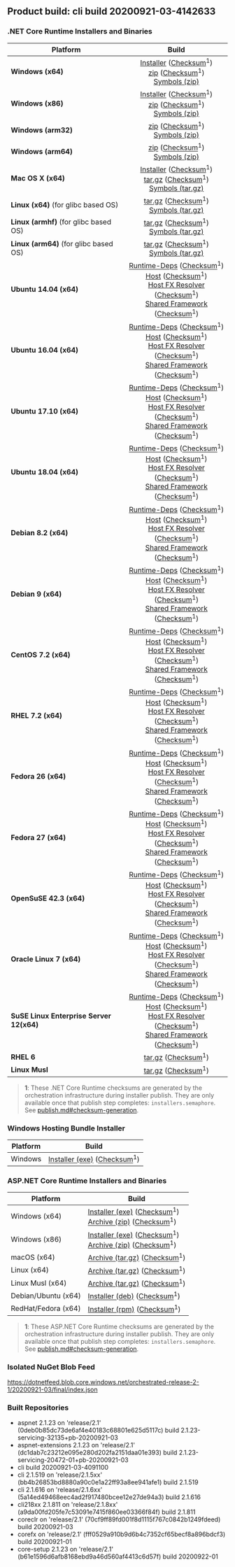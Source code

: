 ## Product build: cli build 20200921-03-4142633

### .NET Core Runtime Installers and Binaries

| Platform | Build |
|---------|:----------:|
| **Windows (x64)**                         | [Installer][win-x64-installer] ([Checksum][win-x64-installer-checksum]<sup>1</sup>)<br>[zip][win-x64-zip]   ([Checksum][win-x64-zip-checksum]<sup>1</sup>)<br>[Symbols (zip)][win-x64-symbols-zip]   |
| **Windows (x86)**                         | [Installer][win-x86-installer] ([Checksum][win-x86-installer-checksum]<sup>1</sup>)<br>[zip][win-x86-zip]   ([Checksum][win-x86-zip-checksum]<sup>1</sup>)<br>[Symbols (zip)][win-x86-symbols-zip]   |
| **Windows (arm32)**                       |                                                                                        [zip][win-arm-zip]   ([Checksum][win-arm-zip-checksum]<sup>1</sup>)<br>[Symbols (zip)][win-arm-symbols-zip]   |
| **Windows (arm64)**                       |                                                                                        [zip][win-arm64-zip] ([Checksum][win-arm64-zip-checksum]<sup>1</sup>)<br>[Symbols (zip)][win-arm64-symbols-zip] |
| **Mac OS X (x64)**                        | [Installer][osx-installer] ([Checksum][osx-installer-checksum]<sup>1</sup>)<br>[tar.gz][osx-targz]          ([Checksum][osx-targz-checksum]<sup>1</sup>)<br>[Symbols (tar.gz)][osx-symbols-targz]       |
| **Linux (x64)** (for glibc based OS)      |                                                                                        [tar.gz][linux-x64-targz] ([Checksum][linux-x64-targz-checksum]<sup>1</sup>)<br>[Symbols (tar.gz)][linux-x64-symbols-targz] |
| **Linux (armhf)** (for glibc based OS)    |                                                                                        [tar.gz][linux-arm-targz] ([Checksum][linux-arm-targz-checksum]<sup>1</sup>)<br>[Symbols (tar.gz)][linux-arm-symbols-targz] |
| **Linux (arm64)** (for glibc based OS)    |                                                                                        [tar.gz][linux-arm64-targz] ([Checksum][linux-arm64-targz-checksum]<sup>1</sup>)<br>[Symbols (tar.gz)][linux-arm64-symbols-targz] |
| **Ubuntu 14.04 (x64)**                    | [Runtime-Deps][ubuntu-14.04-runtime-deps] ([Checksum][ubuntu-14.04-runtime-deps-checksum]<sup>1</sup>)<br>[Host][deb-package-host] ([Checksum][deb-package-host-checksum]<sup>1</sup>)<br>[Host FX Resolver][deb-package-hostfxr] ([Checksum][deb-package-hostfxr-checksum]<sup>1</sup>)<br>[Shared Framework][deb-package-sharedfx] ([Checksum][deb-package-sharedfx-checksum]<sup>1</sup>)<br> |
| **Ubuntu 16.04 (x64)**                    | [Runtime-Deps][ubuntu-16.04-runtime-deps] ([Checksum][ubuntu-16.04-runtime-deps-checksum]<sup>1</sup>)<br>[Host][deb-package-host] ([Checksum][deb-package-host-checksum]<sup>1</sup>)<br>[Host FX Resolver][deb-package-hostfxr] ([Checksum][deb-package-hostfxr-checksum]<sup>1</sup>)<br>[Shared Framework][deb-package-sharedfx] ([Checksum][deb-package-sharedfx-checksum]<sup>1</sup>)<br> |
| **Ubuntu 17.10 (x64)**                    | [Runtime-Deps][ubuntu-17.10-runtime-deps] ([Checksum][ubuntu-17.10-runtime-deps-checksum]<sup>1</sup>)<br>[Host][deb-package-host] ([Checksum][deb-package-host-checksum]<sup>1</sup>)<br>[Host FX Resolver][deb-package-hostfxr] ([Checksum][deb-package-hostfxr-checksum]<sup>1</sup>)<br>[Shared Framework][deb-package-sharedfx] ([Checksum][deb-package-sharedfx-checksum]<sup>1</sup>)<br> |
| **Ubuntu 18.04 (x64)**                    | [Runtime-Deps][ubuntu-18.04-runtime-deps] ([Checksum][ubuntu-18.04-runtime-deps-checksum]<sup>1</sup>)<br>[Host][deb-package-host] ([Checksum][deb-package-host-checksum]<sup>1</sup>)<br>[Host FX Resolver][deb-package-hostfxr] ([Checksum][deb-package-hostfxr-checksum]<sup>1</sup>)<br>[Shared Framework][deb-package-sharedfx] ([Checksum][deb-package-sharedfx-checksum]<sup>1</sup>)<br> |
| **Debian 8.2 (x64)**                      | [Runtime-Deps][debian-8.2-runtime-deps]   ([Checksum][debian-8.2-runtime-deps-checksum]<sup>1</sup>)<br>[Host][deb-package-host] ([Checksum][deb-package-host-checksum]<sup>1</sup>)<br>[Host FX Resolver][deb-package-hostfxr] ([Checksum][deb-package-hostfxr-checksum]<sup>1</sup>)<br>[Shared Framework][deb-package-sharedfx] ([Checksum][deb-package-sharedfx-checksum]<sup>1</sup>)<br> |
| **Debian 9 (x64)**                        | [Runtime-Deps][debian-9-runtime-deps]     ([Checksum][debian-9-runtime-deps-checksum]<sup>1</sup>)<br>[Host][deb-package-host] ([Checksum][deb-package-host-checksum]<sup>1</sup>)<br>[Host FX Resolver][deb-package-hostfxr] ([Checksum][deb-package-hostfxr-checksum]<sup>1</sup>)<br>[Shared Framework][deb-package-sharedfx] ([Checksum][deb-package-sharedfx-checksum]<sup>1</sup>)<br> |
| **CentOS 7.2 (x64)**                      | [Runtime-Deps][centos-7-runtime-deps]      ([Checksum][centos-7-runtime-deps-checksum]<sup>1</sup>)<br>[Host][rpm-package-host] ([Checksum][rpm-package-host-checksum]<sup>1</sup>)<br>[Host FX Resolver][rpm-package-hostfxr]       ([Checksum][rpm-package-hostfxr-checksum]<sup>1</sup>)<br>[Shared Framework][rpm-package-sharedfx]       ([Checksum][rpm-package-sharedfx-checksum]<sup>1</sup>)<br> |
| **RHEL 7.2 (x64)**                        | [Runtime-Deps][rhel-7-runtime-deps]        ([Checksum][rhel-7-runtime-deps-checksum]<sup>1</sup>)<br>[Host][rpm-package-host] ([Checksum][rpm-package-host-checksum]<sup>1</sup>)<br>[Host FX Resolver][rpm-package-hostfxr]       ([Checksum][rpm-package-hostfxr-checksum]<sup>1</sup>)<br>[Shared Framework][rpm-package-sharedfx]       ([Checksum][rpm-package-sharedfx-checksum]<sup>1</sup>)<br> |
| **Fedora 26 (x64)**                       | [Runtime-Deps][fedora-26-runtime-deps]     ([Checksum][fedora-26-runtime-deps-checksum]<sup>1</sup>)<br>[Host][rpm-package-host] ([Checksum][rpm-package-host-checksum]<sup>1</sup>)<br>[Host FX Resolver][rpm-package-hostfxr]       ([Checksum][rpm-package-hostfxr-checksum]<sup>1</sup>)<br>[Shared Framework][rpm-package-sharedfx]       ([Checksum][rpm-package-sharedfx-checksum]<sup>1</sup>)<br> |
| **Fedora 27 (x64)**                       | [Runtime-Deps][fedora-27-runtime-deps]     ([Checksum][fedora-27-runtime-deps-checksum]<sup>1</sup>)<br>[Host][rpm-package-host] ([Checksum][rpm-package-host-checksum]<sup>1</sup>)<br>[Host FX Resolver][rpm-package-hostfxr]       ([Checksum][rpm-package-hostfxr-checksum]<sup>1</sup>)<br>[Shared Framework][rpm-package-sharedfx]       ([Checksum][rpm-package-sharedfx-checksum]<sup>1</sup>)<br> |
| **OpenSuSE 42.3 (x64)**                   | [Runtime-Deps][opensuse-42-runtime-deps]  ([Checksum][opensuse-42-runtime-deps-checksum]<sup>1</sup>)<br>[Host][rpm-package-host] ([Checksum][rpm-package-host-checksum]<sup>1</sup>)<br>[Host FX Resolver][rpm-package-hostfxr]       ([Checksum][rpm-package-hostfxr-checksum]<sup>1</sup>)<br>[Shared Framework][rpm-package-sharedfx]       ([Checksum][rpm-package-sharedfx-checksum]<sup>1</sup>)<br> |
| **Oracle Linux 7 (x64)**                  | [Runtime-Deps][oraclelinux-7-runtime-deps] ([Checksum][oraclelinux-7-runtime-deps-checksum]<sup>1</sup>)<br>[Host][rpm-package-host] ([Checksum][rpm-package-host-checksum]<sup>1</sup>)<br>[Host FX Resolver][rpm-package-hostfxr]       ([Checksum][rpm-package-hostfxr-checksum]<sup>1</sup>)<br>[Shared Framework][rpm-package-sharedfx]       ([Checksum][rpm-package-sharedfx-checksum]<sup>1</sup>)<br> |
| **SuSE Linux Enterprise Server 12(x64)**  | [Runtime-Deps][sles-12-runtime-deps] ([Checksum][sles-12-runtime-deps-checksum]<sup>1</sup>)<br>[Host][rpm-package-host] ([Checksum][rpm-package-host-checksum]<sup>1</sup>)<br>[Host FX Resolver][rpm-package-hostfxr]       ([Checksum][rpm-package-hostfxr-checksum]<sup>1</sup>)<br>[Shared Framework][rpm-package-sharedfx]       ([Checksum][rpm-package-sharedfx-checksum]<sup>1</sup>)<br> |
| **RHEL 6**                                |                                                                                        [tar.gz][rhel-6-targz]                    ([Checksum][rhel-6-targz-checksum]<sup>1</sup>)|
| **Linux Musl**                            |                                                                                        [tar.gz][musl-x64-targz]                ([Checksum][musl-x64-targz-checksum]<sup>1</sup>)|

[win-x64-installer]: https://dotnetfeed.blob.core.windows.net/orchestrated-release-2-1/20200921-03/final/assets/Runtime/2.1.23/dotnet-runtime-2.1.23-win-x64.exe
[win-x64-installer-checksum]: https://dotnetclichecksums.blob.core.windows.net/dotnet/Runtime/2.1.23/dotnet-runtime-2.1.23-win-x64.exe.sha512
[win-x64-zip]: https://dotnetfeed.blob.core.windows.net/orchestrated-release-2-1/20200921-03/final/assets/Runtime/2.1.23/dotnet-runtime-2.1.23-win-x64.zip
[win-x64-zip-checksum]: https://dotnetclichecksums.blob.core.windows.net/dotnet/Runtime/2.1.23/dotnet-runtime-2.1.23-win-x64.zip.sha512
[win-x64-symbols-zip]: https://dotnetfeed.blob.core.windows.net/orchestrated-release-2-1/20200921-03/final/assets/Runtime/2.1.23/dotnet-runtime-symbols-2.1.23-win-x64.zip

[win-x86-installer]: https://dotnetfeed.blob.core.windows.net/orchestrated-release-2-1/20200921-03/final/assets/Runtime/2.1.23/dotnet-runtime-2.1.23-win-x86.exe
[win-x86-installer-checksum]: https://dotnetclichecksums.blob.core.windows.net/dotnet/Runtime/2.1.23/dotnet-runtime-2.1.23-win-x86.exe.sha512
[win-x86-zip]: https://dotnetfeed.blob.core.windows.net/orchestrated-release-2-1/20200921-03/final/assets/Runtime/2.1.23/dotnet-runtime-2.1.23-win-x86.zip
[win-x86-zip-checksum]: https://dotnetclichecksums.blob.core.windows.net/dotnet/Runtime/2.1.23/dotnet-runtime-2.1.23-win-x86.zip.sha512
[win-x86-symbols-zip]: https://dotnetfeed.blob.core.windows.net/orchestrated-release-2-1/20200921-03/final/assets/Runtime/2.1.23/dotnet-runtime-symbols-2.1.23-win-x86.zip

[win-arm-zip]: https://dotnetfeed.blob.core.windows.net/orchestrated-release-2-1/20200921-03/final/assets/Runtime/2.1.23/dotnet-runtime-2.1.23-win-arm.zip
[win-arm-zip-checksum]: https://dotnetclichecksums.blob.core.windows.net/dotnet/Runtime/2.1.23/dotnet-runtime-2.1.23-win-arm.zip.sha512
[win-arm-symbols-zip]: https://dotnetfeed.blob.core.windows.net/orchestrated-release-2-1/20200921-03/final/assets/Runtime/2.1.23/dotnet-runtime-symbols-2.1.23-win-arm.zip

[win-arm64-zip]: https://dotnetfeed.blob.core.windows.net/orchestrated-release-2-1/20200921-03/final/assets/Runtime/2.1.23/dotnet-runtime-2.1.23-win-arm64.zip
[win-arm64-zip-checksum]: https://dotnetclichecksums.blob.core.windows.net/dotnet/Runtime/2.1.23/dotnet-runtime-2.1.23-win-arm64.zip.sha512
[win-arm64-symbols-zip]: https://dotnetfeed.blob.core.windows.net/orchestrated-release-2-1/20200921-03/final/assets/Runtime/2.1.23/dotnet-runtime-symbols-2.1.23-win-arm64.zip

[osx-installer]: https://dotnetfeed.blob.core.windows.net/orchestrated-release-2-1/20200921-03/final/assets/Runtime/2.1.23/dotnet-runtime-2.1.23-osx-x64.pkg
[osx-installer-checksum]: https://dotnetclichecksums.blob.core.windows.net/dotnet/Runtime/2.1.23/dotnet-runtime-2.1.23-osx-x64.pkg.sha512
[osx-targz]: https://dotnetfeed.blob.core.windows.net/orchestrated-release-2-1/20200921-03/final/assets/Runtime/2.1.23/dotnet-runtime-2.1.23-osx-x64.tar.gz
[osx-targz-checksum]: https://dotnetclichecksums.blob.core.windows.net/dotnet/Runtime/2.1.23/dotnet-runtime-2.1.23-osx-x64.tar.gz.sha512
[osx-symbols-targz]: https://dotnetfeed.blob.core.windows.net/orchestrated-release-2-1/20200921-03/final/assets/Runtime/2.1.23/dotnet-runtime-symbols-2.1.23-osx-x64.tar.gz

[linux-x64-targz]: https://dotnetfeed.blob.core.windows.net/orchestrated-release-2-1/20200921-03/final/assets/Runtime/2.1.23/dotnet-runtime-2.1.23-linux-x64.tar.gz
[linux-x64-targz-checksum]: https://dotnetclichecksums.blob.core.windows.net/dotnet/Runtime/2.1.23/dotnet-runtime-2.1.23-linux-x64.tar.gz.sha512
[linux-x64-symbols-targz]: https://dotnetfeed.blob.core.windows.net/orchestrated-release-2-1/20200921-03/final/assets/Runtime/2.1.23/dotnet-runtime-symbols-2.1.23-linux-x64.tar.gz
[linux-arm-targz]: https://dotnetfeed.blob.core.windows.net/orchestrated-release-2-1/20200921-03/final/assets/Runtime/2.1.23/dotnet-runtime-2.1.23-linux-arm.tar.gz
[linux-arm-targz-checksum]: https://dotnetclichecksums.blob.core.windows.net/dotnet/Runtime/2.1.23/dotnet-runtime-2.1.23-linux-arm.tar.gz.sha512
[linux-arm-symbols-targz]: https://dotnetfeed.blob.core.windows.net/orchestrated-release-2-1/20200921-03/final/assets/Runtime/2.1.23/dotnet-runtime-symbols-2.1.23-linux-arm.tar.gz
[linux-arm64-targz]: https://dotnetfeed.blob.core.windows.net/orchestrated-release-2-1/20200921-03/final/assets/Runtime/2.1.23/dotnet-runtime-2.1.23-linux-arm64.tar.gz
[linux-arm64-targz-checksum]: https://dotnetclichecksums.blob.core.windows.net/dotnet/Runtime/2.1.23/dotnet-runtime-2.1.23-linux-arm64.tar.gz.sha512
[linux-arm64-symbols-targz]: https://dotnetfeed.blob.core.windows.net/orchestrated-release-2-1/20200921-03/final/assets/Runtime/2.1.23/dotnet-runtime-symbols-2.1.23-linux-arm64.tar.gz

[ubuntu-14.04-runtime-deps]: https://dotnetfeed.blob.core.windows.net/orchestrated-release-2-1/20200921-03/final/assets/Runtime/2.1.23/dotnet-runtime-deps-2.1.23-ubuntu.14.04-x64.deb
[ubuntu-14.04-runtime-deps-checksum]: https://dotnetclichecksums.blob.core.windows.net/dotnet/Runtime/2.1.23/dotnet-runtime-deps-2.1.23-ubuntu.14.04-x64.deb.sha512

[ubuntu-16.04-runtime-deps]: https://dotnetfeed.blob.core.windows.net/orchestrated-release-2-1/20200921-03/final/assets/Runtime/2.1.23/dotnet-runtime-deps-2.1.23-ubuntu.16.04-x64.deb
[ubuntu-16.04-runtime-deps-checksum]: https://dotnetclichecksums.blob.core.windows.net/dotnet/Runtime/2.1.23/dotnet-runtime-deps-2.1.23-ubuntu.16.04-x64.deb.sha512

[ubuntu-17.10-runtime-deps]: https://dotnetfeed.blob.core.windows.net/orchestrated-release-2-1/20200921-03/final/assets/Runtime/2.1.23/dotnet-runtime-deps-2.1.23-ubuntu.17.10-x64.deb
[ubuntu-17.10-runtime-deps-checksum]: https://dotnetclichecksums.blob.core.windows.net/dotnet/Runtime/2.1.23/dotnet-runtime-deps-2.1.23-ubuntu.17.10-x64.deb.sha512

[ubuntu-18.04-runtime-deps]: https://dotnetfeed.blob.core.windows.net/orchestrated-release-2-1/20200921-03/final/assets/Runtime/2.1.23/dotnet-runtime-deps-2.1.23-ubuntu.18.04-x64.deb
[ubuntu-18.04-runtime-deps-checksum]: https://dotnetclichecksums.blob.core.windows.net/dotnet/Runtime/2.1.23/dotnet-runtime-deps-2.1.23-ubuntu.18.04-x64.deb.sha512

[debian-8.2-runtime-deps]: https://dotnetfeed.blob.core.windows.net/orchestrated-release-2-1/20200921-03/final/assets/Runtime/2.1.23/dotnet-runtime-deps-2.1.23-debian.8-x64.deb
[debian-8.2-runtime-deps-checksum]: https://dotnetclichecksums.blob.core.windows.net/dotnet/Runtime/2.1.23/dotnet-runtime-deps-2.1.23-debian.8-x64.deb.sha512

[debian-9-runtime-deps]: https://dotnetfeed.blob.core.windows.net/orchestrated-release-2-1/20200921-03/final/assets/Runtime/2.1.23/dotnet-runtime-deps-2.1.23-debian.9-x64.deb
[debian-9-runtime-deps-checksum]: https://dotnetclichecksums.blob.core.windows.net/dotnet/Runtime/2.1.23/dotnet-runtime-deps-2.1.23-debian.9-x64.deb.sha512

[centos-7-runtime-deps]: https://dotnetfeed.blob.core.windows.net/orchestrated-release-2-1/20200921-03/final/assets/Runtime/2.1.23/dotnet-runtime-deps-2.1.23-centos.7-x64.rpm
[centos-7-runtime-deps-checksum]: https://dotnetclichecksums.blob.core.windows.net/dotnet/Runtime/2.1.23/dotnet-runtime-deps-2.1.23-centos.7-x64.rpm.sha512

[rhel-7-runtime-deps]: https://dotnetfeed.blob.core.windows.net/orchestrated-release-2-1/20200921-03/final/assets/Runtime/2.1.23/dotnet-runtime-deps-2.1.23-rhel.7-x64.rpm
[rhel-7-runtime-deps-checksum]: https://dotnetclichecksums.blob.core.windows.net/dotnet/Runtime/2.1.23/dotnet-runtime-deps-2.1.23-rhel.7-x64.rpm.sha512

[fedora-26-runtime-deps]: https://dotnetfeed.blob.core.windows.net/orchestrated-release-2-1/20200921-03/final/assets/Runtime/2.1.23/dotnet-runtime-deps-2.1.23-fedora.26-x64.rpm
[fedora-26-runtime-deps-checksum]: https://dotnetclichecksums.blob.core.windows.net/dotnet/Runtime/2.1.23/dotnet-runtime-deps-2.1.23-fedora.26-x64.rpm.sha512

[fedora-27-runtime-deps]: https://dotnetfeed.blob.core.windows.net/orchestrated-release-2-1/20200921-03/final/assets/Runtime/2.1.23/dotnet-runtime-deps-2.1.23-fedora.27-x64.rpm
[fedora-27-runtime-deps-checksum]: https://dotnetclichecksums.blob.core.windows.net/dotnet/Runtime/2.1.23/dotnet-runtime-deps-2.1.23-fedora.27-x64.rpm.sha512

[opensuse-42-runtime-deps]: https://dotnetfeed.blob.core.windows.net/orchestrated-release-2-1/20200921-03/final/assets/Runtime/2.1.23/dotnet-runtime-deps-2.1.23-opensuse.42-x64.rpm
[opensuse-42-runtime-deps-checksum]: https://dotnetclichecksums.blob.core.windows.net/dotnet/Runtime/2.1.23/dotnet-runtime-deps-2.1.23-opensuse.42-x64.rpm.sha512

[oraclelinux-7-runtime-deps]: https://dotnetfeed.blob.core.windows.net/orchestrated-release-2-1/20200921-03/final/assets/Runtime/2.1.23/dotnet-runtime-deps-2.1.23-oraclelinux.7-x64.rpm
[oraclelinux-7-runtime-deps-checksum]: https://dotnetclichecksums.blob.core.windows.net/dotnet/Runtime/2.1.23/dotnet-runtime-deps-2.1.23-oraclelinux.7-x64.rpm.sha512

[sles-12-runtime-deps]: https://dotnetfeed.blob.core.windows.net/orchestrated-release-2-1/20200921-03/final/assets/Runtime/2.1.23/dotnet-runtime-deps-2.1.23-sles.12-x64.rpm
[sles-12-runtime-deps-checksum]: https://dotnetclichecksums.blob.core.windows.net/dotnet/Runtime/2.1.23/dotnet-runtime-deps-2.1.23-sles.12-x64.rpm.sha512

[deb-package-host]: https://dotnetfeed.blob.core.windows.net/orchestrated-release-2-1/20200921-03/final/assets/Runtime/2.1.23/dotnet-host-2.1.23-x64.deb
[deb-package-host-checksum]: https://dotnetclichecksums.blob.core.windows.net/dotnet/Runtime/2.1.23/dotnet-host-2.1.23-x64.deb.sha512
[deb-package-hostfxr]: https://dotnetfeed.blob.core.windows.net/orchestrated-release-2-1/20200921-03/final/assets/Runtime/2.1.23/dotnet-hostfxr-2.1.23-x64.deb
[deb-package-hostfxr-checksum]: https://dotnetclichecksums.blob.core.windows.net/dotnet/Runtime/2.1.23/dotnet-hostfxr-2.1.23-x64.deb.sha512
[deb-package-sharedfx]: https://dotnetfeed.blob.core.windows.net/orchestrated-release-2-1/20200921-03/final/assets/Runtime/2.1.23/dotnet-runtime-2.1.23-x64.deb
[deb-package-sharedfx-checksum]: https://dotnetclichecksums.blob.core.windows.net/dotnet/Runtime/2.1.23/dotnet-runtime-2.1.23-x64.deb.sha512

[rpm-package-host]: https://dotnetfeed.blob.core.windows.net/orchestrated-release-2-1/20200921-03/final/assets/Runtime/2.1.23/dotnet-host-2.1.23-x64.rpm
[rpm-package-host-checksum]: https://dotnetclichecksums.blob.core.windows.net/dotnet/Runtime/2.1.23/dotnet-host-2.1.23-x64.rpm.sha512
[rpm-package-hostfxr]: https://dotnetfeed.blob.core.windows.net/orchestrated-release-2-1/20200921-03/final/assets/Runtime/2.1.23/dotnet-hostfxr-2.1.23-x64.rpm
[rpm-package-hostfxr-checksum]: https://dotnetclichecksums.blob.core.windows.net/dotnet/Runtime/2.1.23/dotnet-hostfxr-2.1.23-x64.rpm.sha512
[rpm-package-sharedfx]: https://dotnetfeed.blob.core.windows.net/orchestrated-release-2-1/20200921-03/final/assets/Runtime/2.1.23/dotnet-runtime-2.1.23-x64.rpm
[rpm-package-sharedfx-checksum]: https://dotnetclichecksums.blob.core.windows.net/dotnet/Runtime/2.1.23/dotnet-runtime-2.1.23-x64.rpm.sha512

[rhel-6-targz]: https://dotnetfeed.blob.core.windows.net/orchestrated-release-2-1/20200921-03/final/assets/Runtime/2.1.23/dotnet-runtime-2.1.23-rhel.6-x64.tar.gz
[rhel-6-targz-checksum]: https://dotnetclichecksums.blob.core.windows.net/dotnet/Runtime/2.1.23/dotnet-runtime-2.1.23-rhel.6-x64.tar.gz.sha512

[musl-x64-targz]: https://dotnetfeed.blob.core.windows.net/orchestrated-release-2-1/20200921-03/final/assets/Runtime/2.1.23/dotnet-runtime-2.1.23-linux-musl-x64.tar.gz
[musl-x64-targz-checksum]: https://dotnetclichecksums.blob.core.windows.net/dotnet/Runtime/2.1.23/dotnet-runtime-2.1.23-linux-musl-x64.tar.gz.sha512

> **1**: These .NET Core Runtime checksums are generated by the orchestration infrastructure during installer publish. They are only available once that publish step completes: `installers.semaphore`. See [publish.md#checksum-generation](https://github.com/dotnet/core-eng/blob/master/Documentation/Orchestrated-Build/Api/publish.md#checksum-generation).


### Windows Hosting Bundle Installer

Platform              | Build
----------------------|---------------------
Windows               | [Installer (exe)][dotnet-hosting-win-exe] ([Checksum][dotnet-hosting-win-exe-checksum]<sup>1</sup>)

[dotnet-hosting-win-exe]: https://dotnetfeed.blob.core.windows.net/orchestrated-release-2-1/20200921-03/final/assets/aspnetcore/Runtime/2.1.23/dotnet-hosting-2.1.23-win.exe
[dotnet-hosting-win-exe-checksum]: https://dotnetclichecksums.blob.core.windows.net/dotnet/aspnetcore/Runtime/2.1.23/dotnet-hosting-2.1.23-win.exe.sha512


### ASP.NET Core Runtime Installers and Binaries

Platform              | Build
----------------------|---------------------
Windows (x64)         | [Installer (exe)][aspnetcore-win-x64-exe] ([Checksum][aspnetcore-win-x64-exe-checksum]<sup>1</sup>)<br>[Archive (zip)][aspnetcore-win-x64-zip] ([Checksum][aspnetcore-win-x64-zip-checksum]<sup>1</sup>)
Windows (x86)         | [Installer (exe)][aspnetcore-win-x86-exe] ([Checksum][aspnetcore-win-x86-exe-checksum]<sup>1</sup>)<br>[Archive (zip)][aspnetcore-win-x86-zip] ([Checksum][aspnetcore-win-x86-zip-checksum]<sup>1</sup>)
macOS (x64)           | [Archive (tar.gz)][aspnetcore-osx-x64-tar] ([Checksum][aspnetcore-osx-x64-tar-checksum]<sup>1</sup>)
Linux (x64)           | [Archive (tar.gz)][aspnetcore-linux-x64-tar] ([Checksum][aspnetcore-linux-x64-tar-checksum]<sup>1</sup>)
Linux Musl (x64)      | [Archive (tar.gz)][aspnetcore-linux-musl-x64-tar] ([Checksum][aspnetcore-linux-musl-x64-tar-checksum]<sup>1</sup>)
Debian/Ubuntu (x64)   | [Installer (deb)][aspnetcore-debian-x64-deb] ([Checksum][aspnetcore-debian-x64-deb-checksum]<sup>1</sup>)
RedHat/Fedora (x64)   | [Installer (rpm)][aspnetcore-redhat-x64-rpm] ([Checksum][aspnetcore-redhat-x64-rpm-checksum]<sup>1</sup>)

[aspnetcore-win-x64-zip]: https://dotnetfeed.blob.core.windows.net/orchestrated-release-2-1/20200921-03/final/assets/aspnetcore/Runtime/2.1.23/aspnetcore-runtime-2.1.23-win-x64.zip
[aspnetcore-win-x64-zip-checksum]: https://dotnetclichecksums.blob.core.windows.net/dotnet/aspnetcore/Runtime/2.1.23/aspnetcore-runtime-2.1.23-win-x64.zip.sha512
[aspnetcore-win-x64-exe]: https://dotnetfeed.blob.core.windows.net/orchestrated-release-2-1/20200921-03/final/assets/aspnetcore/Runtime/2.1.23/aspnetcore-runtime-2.1.23-win-x64.exe
[aspnetcore-win-x64-exe-checksum]: https://dotnetclichecksums.blob.core.windows.net/dotnet/aspnetcore/Runtime/2.1.23/aspnetcore-runtime-2.1.23-win-x64.exe.sha512

[aspnetcore-win-x86-zip]: https://dotnetfeed.blob.core.windows.net/orchestrated-release-2-1/20200921-03/final/assets/aspnetcore/Runtime/2.1.23/aspnetcore-runtime-2.1.23-win-x86.zip
[aspnetcore-win-x86-zip-checksum]: https://dotnetclichecksums.blob.core.windows.net/dotnet/aspnetcore/Runtime/2.1.23/aspnetcore-runtime-2.1.23-win-x86.zip.sha512
[aspnetcore-win-x86-exe]: https://dotnetfeed.blob.core.windows.net/orchestrated-release-2-1/20200921-03/final/assets/aspnetcore/Runtime/2.1.23/aspnetcore-runtime-2.1.23-win-x86.exe
[aspnetcore-win-x86-exe-checksum]: https://dotnetclichecksums.blob.core.windows.net/dotnet/aspnetcore/Runtime/2.1.23/aspnetcore-runtime-2.1.23-win-x86.exe.sha512

[aspnetcore-linux-x64-tar]: https://dotnetfeed.blob.core.windows.net/orchestrated-release-2-1/20200921-03/final/assets/aspnetcore/Runtime/2.1.23/aspnetcore-runtime-2.1.23-linux-x64.tar.gz
[aspnetcore-linux-x64-tar-checksum]: https://dotnetclichecksums.blob.core.windows.net/dotnet/aspnetcore/Runtime/2.1.23/aspnetcore-runtime-2.1.23-linux-x64.tar.gz.sha512

[aspnetcore-linux-musl-x64-tar]: https://dotnetfeed.blob.core.windows.net/orchestrated-release-2-1/20200921-03/final/assets/aspnetcore/Runtime/2.1.23/aspnetcore-runtime-2.1.23-linux-musl-x64.tar.gz
[aspnetcore-linux-musl-x64-tar-checksum]: https://dotnetclichecksums.blob.core.windows.net/dotnet/aspnetcore/Runtime/2.1.23/aspnetcore-runtime-2.1.23-linux-musl-x64.tar.gz.sha512

[aspnetcore-osx-x64-tar]: https://dotnetfeed.blob.core.windows.net/orchestrated-release-2-1/20200921-03/final/assets/aspnetcore/Runtime/2.1.23/aspnetcore-runtime-2.1.23-osx-x64.tar.gz
[aspnetcore-osx-x64-tar-checksum]: https://dotnetclichecksums.blob.core.windows.net/dotnet/aspnetcore/Runtime/2.1.23/aspnetcore-runtime-2.1.23-osx-x64.tar.gz.sha512

[aspnetcore-debian-x64-deb]: https://dotnetfeed.blob.core.windows.net/orchestrated-release-2-1/20200921-03/final/assets/aspnetcore/Runtime/2.1.23/aspnetcore-runtime-2.1.23-x64.deb
[aspnetcore-debian-x64-deb-checksum]: https://dotnetclichecksums.blob.core.windows.net/dotnet/aspnetcore/Runtime/2.1.23/aspnetcore-runtime-2.1.23-x64.deb.sha512

[aspnetcore-redhat-x64-rpm]: https://dotnetfeed.blob.core.windows.net/orchestrated-release-2-1/20200921-03/final/assets/aspnetcore/Runtime/2.1.23/aspnetcore-runtime-2.1.23-x64.rpm
[aspnetcore-redhat-x64-rpm-checksum]: https://dotnetclichecksums.blob.core.windows.net/dotnet/aspnetcore/Runtime/2.1.23/aspnetcore-runtime-2.1.23-x64.rpm.sha512

> **1**: These ASP.NET Core Runtime checksums are generated by the orchestration infrastructure during installer publish. They are only available once that publish step completes: `installers.semaphore`. See [publish.md#checksum-generation](https://github.com/dotnet/core-eng/blob/master/Documentation/Orchestrated-Build/Api/publish.md#checksum-generation).


### Isolated NuGet Blob Feed
https://dotnetfeed.blob.core.windows.net/orchestrated-release-2-1/20200921-03/final/index.json

### Built Repositories
 * aspnet 2.1.23 on 'release/2.1' (0deb0b85dc73de6af4e40183c68801e625d5117c) build 2.1.23-servicing-32135+pb-20200921-03
 * aspnet-extensions 2.1.23 on 'release/2.1' (dc1dab7c23212e095e280d202fa2151daa01e393) build 2.1.23-servicing-20472-01+pb-20200921-03
 * cli build 20200921-03-4091100
 * cli 2.1.519 on 'release/2.1.5xx' (bb4b26853bd8880a90c0e1a22ff93a8ee941afe1) build 2.1.519
 * cli 2.1.616 on 'release/2.1.6xx' (5a14ed49468eec4ad2f917480bcee12e27de94a3) build 2.1.616
 * cli218xx 2.1.811 on 'release/2.1.8xx' (a9da00fd205fe7c53091e7415f860ee03366f84f) build 2.1.811
 * coreclr on 'release/2.1' (70cf9ff89fd001f8d1115f767c0842b1249fdeed) build 20200921-03
 * corefx on 'release/2.1' (fff0529a910b9d6b4c7352cf65becf8a896bdcf3) build 20200921-01
 * core-setup 2.1.23 on 'release/2.1' (b61e1596d6afb8168ebd9a46d560af4413c6d57f) build 20200922-01
